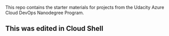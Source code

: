 This repo contains the starter materials for projects from the Udacity Azure Cloud DevOps Nanodegree Program.

## This was edited in Cloud Shell